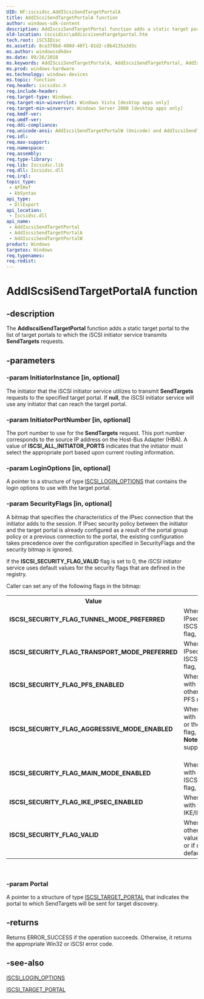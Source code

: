 ```yaml
---
UID: NF:iscsidsc.AddIScsiSendTargetPortalA
title: AddIScsiSendTargetPortalA function
author: windows-sdk-content
description: AddIscsiSendTargetPortal function adds a static target portal to the list of target portals to which the iSCSI initiator service transmits SendTargets requests.
old-location: iscsidisc\addiscsisendtargetportal.htm
tech.root: iSCSIDisc
ms.assetid: 8ca378bd-400d-40f1-81d2-c8b4135a3d3c
ms.author: windowssdkdev
ms.date: 09/26/2018
ms.keywords: AddIScsiSendTargetPortalA, AddIscsiSendTargetPortal, AddIscsiSendTargetPortal function [iSCSI Discovery Library API], AddIscsiSendTargetPortalA, AddIscsiSendTargetPortalW, ISCSI_SECURITY_FLAG_AGGRESSIVE_MODE_ENABLED, ISCSI_SECURITY_FLAG_IKE_IPSEC_ENABLED, ISCSI_SECURITY_FLAG_MAIN_MODE_ENABLED, ISCSI_SECURITY_FLAG_PFS_ENABLED, ISCSI_SECURITY_FLAG_TRANSPORT_MODE_PREFERRED, ISCSI_SECURITY_FLAG_TUNNEL_MODE_PREFERRED, ISCSI_SECURITY_FLAG_VALID, iscsidisc.addiscsisendtargetportal, iscsidsc/AddIscsiSendTargetPortal, iscsidsc/AddIscsiSendTargetPortalA, iscsidsc/AddIscsiSendTargetPortalW
ms.prod: windows-hardware
ms.technology: windows-devices
ms.topic: function
req.header: iscsidsc.h
req.include-header: 
req.target-type: Windows
req.target-min-winverclnt: Windows Vista [desktop apps only]
req.target-min-winversvr: Windows Server 2008 [desktop apps only]
req.kmdf-ver: 
req.umdf-ver: 
req.ddi-compliance: 
req.unicode-ansi: AddIscsiSendTargetPortalW (Unicode) and AddIscsiSendTargetPortalA (ANSI)
req.idl: 
req.max-support: 
req.namespace: 
req.assembly: 
req.type-library: 
req.lib: Iscsidsc.lib
req.dll: Iscsidsc.dll
req.irql: 
topic_type:
 - APIRef
 - kbSyntax
api_type:
 - DllExport
api_location:
 - Iscsidsc.dll
api_name:
 - AddIscsiSendTargetPortal
 - AddIscsiSendTargetPortalA
 - AddIscsiSendTargetPortalW
product: Windows
targetos: Windows
req.typenames: 
req.redist: 
---
```


# AddIScsiSendTargetPortalA function


## -description


The <b>AddIscsiSendTargetPortal</b> function adds a static target portal to the list of target portals to which the iSCSI initiator service transmits <b>SendTargets</b> requests.




## -parameters




### -param InitiatorInstance [in, optional]

The initiator that the iSCSI initiator service utilizes to transmit <b>SendTargets</b> requests to the specified target portal. If <b>null</b>, the iSCSI initiator service will use any initiator that can reach the target portal.


### -param InitiatorPortNumber [in, optional]

The port number to use for the <b>SendTargets</b> request. This port number corresponds to the source IP address on the Host-Bus Adapter (HBA).  A value of <b>ISCSI_ALL_INITIATOR_PORTS</b> indicates that the initiator must select the appropriate port based upon current routing information. 



### -param LoginOptions [in, optional]

A pointer to a structure of type <a href="https://msdn.microsoft.com/7d45be86-3d85-4253-aef7-92e05379f1b2">ISCSI_LOGIN_OPTIONS</a> that contains the login options to use with the target portal.


### -param SecurityFlags [in, optional]

A bitmap that specifies the characteristics of the IPsec connection that the initiator adds to the session. If IPsec security policy between the initiator and the target portal is already configured as a result  of the portal group policy or a previous connection to the portal, the existing configuration takes precedence over the configuration specified in SecurityFlags and the security bitmap is ignored. 

If the <b>ISCSI_SECURITY_FLAG_VALID</b> flag is set to 0, the iSCSI initiator service uses default values for the security flags that are defined in the registry.

Caller can set any of the following flags in the bitmap:

<table>
<tr>
<th>Value</th>
<th>Meaning</th>
</tr>
<tr>
<td width="40%"><a id="ISCSI_SECURITY_FLAG_TUNNEL_MODE_PREFERRED"></a><a id="iscsi_security_flag_tunnel_mode_preferred"></a><dl>
<dt><b>ISCSI_SECURITY_FLAG_TUNNEL_MODE_PREFERRED</b></dt>
</dl>
</td>
<td width="60%">
When set to 1, the initiator should make the connection in IPsec tunnel mode. Caller should set this flag or the ISCSI_SECURITY_FLAG_TRANSPORT_MODE_PREFERRED flag, but not both.

</td>
</tr>
<tr>
<td width="40%"><a id="ISCSI_SECURITY_FLAG_TRANSPORT_MODE_PREFERRED"></a><a id="iscsi_security_flag_transport_mode_preferred"></a><dl>
<dt><b>ISCSI_SECURITY_FLAG_TRANSPORT_MODE_PREFERRED</b></dt>
</dl>
</td>
<td width="60%">
When set to 1, the initiator should make the connection in IPsec transport mode. Caller should set this flag or the ISCSI_SECURITY_FLAG_TUNNEL_MODE_PREFERRED flag, but not both.

</td>
</tr>
<tr>
<td width="40%"><a id="ISCSI_SECURITY_FLAG_PFS_ENABLED"></a><a id="iscsi_security_flag_pfs_enabled"></a><dl>
<dt><b>ISCSI_SECURITY_FLAG_PFS_ENABLED</b></dt>
</dl>
</td>
<td width="60%">
When set to 1, the initiator should make the connection with Perfect Forward Secrecy (PFS) mode enabled; otherwise, the initiator should make the connection with PFS mode disabled. 

</td>
</tr>
<tr>
<td width="40%"><a id="ISCSI_SECURITY_FLAG_AGGRESSIVE_MODE_ENABLED"></a><a id="iscsi_security_flag_aggressive_mode_enabled"></a><dl>
<dt><b>ISCSI_SECURITY_FLAG_AGGRESSIVE_MODE_ENABLED</b></dt>
</dl>
</td>
<td width="60%">
When set to 1, the initiator should make the connection with aggressive mode enabled. Caller should set this flag or the ISCSI_SECURITY_FLAG_MAIN_MODE_ENABLED flag, but not both. 



<div class="alert"><b>Note</b>  The Microsoft software initiator driver does not support aggressive mode.
</div>
<div> </div>
</td>
</tr>
<tr>
<td width="40%"><a id="ISCSI_SECURITY_FLAG_MAIN_MODE_ENABLED"></a><a id="iscsi_security_flag_main_mode_enabled"></a><dl>
<dt><b>ISCSI_SECURITY_FLAG_MAIN_MODE_ENABLED</b></dt>
</dl>
</td>
<td width="60%">
When set to 1, the initiator should make the connection with main mode enabled. Caller should set this flag or the ISCSI_SECURITY_FLAG_AGGRESSIVE_MODE_ENABLED flag, but not both.

</td>
</tr>
<tr>
<td width="40%"><a id="ISCSI_SECURITY_FLAG_IKE_IPSEC_ENABLED"></a><a id="iscsi_security_flag_ike_ipsec_enabled"></a><dl>
<dt><b>ISCSI_SECURITY_FLAG_IKE_IPSEC_ENABLED</b></dt>
</dl>
</td>
<td width="60%">
When set to 1, the initiator should make the connection with the IKE/IPsec protocol enabled; otherwise, the IKE/IPsec protocol is disabled.

</td>
</tr>
<tr>
<td width="40%"><a id="ISCSI_SECURITY_FLAG_VALID"></a><a id="iscsi_security_flag_valid"></a><dl>
<dt><b>ISCSI_SECURITY_FLAG_VALID</b></dt>
</dl>
</td>
<td width="60%">
When set to 1, the other mask values are valid; otherwise, the iSCSI initiator service will use bitmap values that were previously defined for the target portal, or if none are available, the initiator service uses the default values defined in the registry. 

</td>
</tr>
</table>
 


### -param Portal

A pointer to a structure of type <a href="https://msdn.microsoft.com/de78c7ec-c2ce-493a-ad29-2ea10e3d7dff">ISCSI_TARGET_PORTAL</a> that indicates the portal to which SendTargets will be sent for target discovery.


## -returns



Returns ERROR_SUCCESS if the operation succeeds. Otherwise, it returns the appropriate Win32 or iSCSI error code.





## -see-also




<a href="https://msdn.microsoft.com/7d45be86-3d85-4253-aef7-92e05379f1b2">ISCSI_LOGIN_OPTIONS</a>



<a href="https://msdn.microsoft.com/de78c7ec-c2ce-493a-ad29-2ea10e3d7dff">ISCSI_TARGET_PORTAL</a>
 

 

